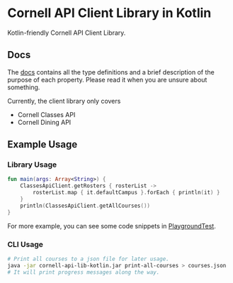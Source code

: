 # Cornell API Client Library in Kotlin

Kotlin-friendly Cornell API Client Library.

## Docs

The [docs](https://docs.developersam.com/cornell-api-lib-kotlin/) contains all the type definitions
and a brief description of the purpose of each property. Please read it when you are unsure about
something.

Currently, the client library only covers

- Cornell Classes API
- Cornell Dining API

## Example Usage

### Library Usage

```kotlin
fun main(args: Array<String>) {
    ClassesApiClient.getRosters { rosterList ->
        rosterList.map { it.defaultCampus }.forEach { println(it) }
    }
    println(ClassesApiClient.getAllCourses())
}
```

For more example, you can see some code snippets in 
[PlaygroundTest](src/test/kotlin/api/cornell/PlaygroundTest.kt).

### CLI Usage

```bash
# Print all courses to a json file for later usage.
java -jar cornell-api-lib-kotlin.jar print-all-courses > courses.json
# It will print progress messages along the way.
```
